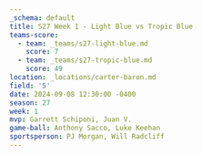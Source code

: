 ```yaml
---
_schema: default
title: S27 Week 1 - Light Blue vs Tropic Blue
teams-score:
  - team: _teams/s27-light-blue.md
    score: 7
  - team: _teams/s27-tropic-blue.md
    score: 49
location: _locations/carter-baron.md
field: '5'
date: 2024-09-08 12:30:00 -0400
season: 27
week: 1
mvp: Garrett Schiponi, Juan V.
game-ball: Anthony Sacco, Luke Keehan
sportsperson: PJ Morgan, Will Radcliff
---
```

